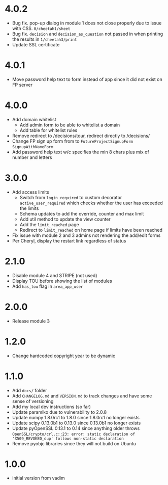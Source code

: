 # 4.0.2
* Bug fix. pop-up dialog in module 1 does not close properly due to issue with CSS. `0/cheetah1/sheet`
* Bug fix. `decision` and `decision_as_question` not passed in when printing the results in `1/cheetah3/print`
* Update SSL certificate

# 4.0.1
* Move password help text to form instead of app since it did not exist on FP server

# 4.0.0
* Add domain whitelist
  * Add admin form to be able to whitelist a domain
  * Add table for whitelist rules
* Remove redirect to /decisions/tour, redirect directly to /decisions/
* Change FP sign up form from to `FutureProjectSignupForm` `SignupWithNameForm`
* Add password help text w/c specifies the min 8 chars plus mix of number and letters

# 3.0.0
* Add access limits
  * Switch from `login_required` to custom decorator `active_user_required` which checks whether the user has exceeded the limits
  * Schema updates to add the override, counter and max limit
  * Add util method to update the view counter
  * Add the `limit_reached` page
  * Redirect to `limit_reached` on home page if limits have been reached
* Fix issue with module 2 and 3 admins not rendering the add/edit forms
* Per Cheryl, display the restart link regardless of status

# 2.1.0
* Disable module 4 and STRIPE (not used)
* Display TOU before showing the list of modules
* Add `has_tou` flag in `area_app_user`

# 2.0.0
* Release module 3

# 1.2.0
* Change hardcoded copyright year to be dynamic

# 1.1.0
* Add `docs/` folder
* Add `CHANGELOG.md` and `VERSION.md` to track changes and have some sense of versioning
* Add my local dev instructions (so far)
* Update paramiko due to vulnerability to 2.0.8
* Update numpy 1.8.0rc1 to 1.8.0 since 1.8.0rc1 no longer exists
* Update scipy 0.13.0b1 to 0.13.0 since 0.13.0b1 no longer exists
* Update pyOpenSSL 0.13.1 to 0.14 since anything older throws `OpenSSL/crypto/crl.c::23: error: static declaration of 'X509_REVOKED_dup' follows non-static declaration`
* Remove pyobjc libraries since they will not build on Ubuntu

# 1.0.0
- initial version from vadim
